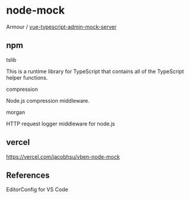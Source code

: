 # node-mock

Armour / [vue-typescript-admin-mock-server](https://github.com/Armour/vue-typescript-admin-mock-server)

## npm

tslib

This is a runtime library for TypeScript that contains all of the TypeScript helper functions.

compression

Node.js compression middleware.

morgan

HTTP request logger middleware for node.js

## vercel

https://vercel.com/jacobhsu/vben-node-mock

## References

EditorConfig for VS Code
